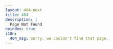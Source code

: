 ```yaml
---
layout: 404-next
title: 404
description: |
  Page Not Found
noindex: true
i18n:
  404_msg: Sorry, we couldn't find that page.
---
```

